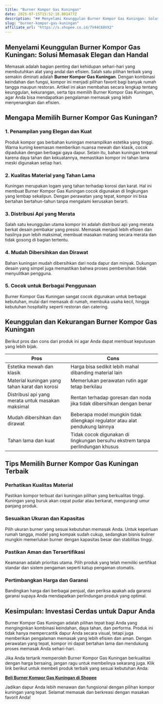 ```yaml
---
title: "Burner Kompor Gas Kuningan"
date: 2025-07-15T15:52:18.801477Z
description: "## Menyelami Keunggulan Burner Kompor Gas Kuningan: Solusi Memasak Elegan dan Handal..."
slug: "burner-kompor-gas-kuningan"
affiliate_url: "https://s.shopee.co.id/7V44C68VX2"
---
```

## Menyelami Keunggulan Burner Kompor Gas Kuningan: Solusi Memasak Elegan dan Handal

Memasak adalah bagian penting dari kehidupan sehari-hari yang membutuhkan alat yang andal dan efisien. Salah satu pilihan terbaik yang semakin diminati adalah **Burner Kompor Gas Kuningan**. Dengan kombinasi keindahan dan fungsi, kompor ini menjadi pilihan favorit bagi banyak rumah tangga maupun restoran. Artikel ini akan membahas secara lengkap tentang keunggulan, kekurangan, serta tips memilih Burner Kompor Gas Kuningan, agar Anda bisa mendapatkan pengalaman memasak yang lebih menyenangkan dan efisien.

## Mengapa Memilih Burner Kompor Gas Kuningan?

### 1. Penampilan yang Elegan dan Kuat
Produk kompor gas berbahan kuningan menampilkan estetika yang tinggi. Warna kuning keemasan memberikan nuansa mewah dan klasik, cocok dipadukan dengan berbagai gaya dapur. Selain itu, bahan kuningan terkenal karena daya tahan dan kekuatannya, memastikan kompor ini tahan lama meski digunakan setiap hari.

### 2. Kualitas Material yang Tahan Lama
Kuningan merupakan logam yang tahan terhadap korosi dan karat. Hal ini membuat Burner Kompor Gas Kuningan cocok digunakan di lingkungan yang lembap sekalipun. Dengan perawatan yang tepat, kompor ini bisa bertahan bertahun-tahun tanpa mengalami kerusakan berarti.

### 3. Distribusi Api yang Merata
Salah satu keunggulan utama kompor ini adalah distribusi api yang merata berkat desain pembakar yang presisi. Memasak menjadi lebih efisien dan hasilnya pun lebih maksimal, membuat masakan matang secara merata dan tidak gosong di bagian tertentu.

### 4. Mudah Dibersihkan dan Dirawat
Bahan kuningan mudah dibersihkan dari noda dapur dan minyak. Dukungan desain yang simpel juga memastikan bahwa proses pembersihan tidak menyulitkan pengguna.

### 5. Cocok untuk Berbagai Penggunaan
Burner Kompor Gas Kuningan sangat cocok digunakan untuk berbagai kebutuhan, mulai dari memasak di rumah, membuka usaha kecil, hingga kebutuhan hospitality seperti restoran dan catering.

## Keunggulan dan Kekurangan Burner Kompor Gas Kuningan

Berikut pros dan cons dari produk ini agar Anda dapat membuat keputusan yang lebih bijak.

| **Pros** | **Cons** |
|---|---|
| Estetika mewah dan klasik | Harga bisa sedikit lebih mahal dibanding material lain |
| Material kuningan yang tahan karat dan korosi | Memerlukan perawatan rutin agar tetap berkilau |
| Distribusi api yang merata untuk masakan maksimal | Rentan terhadap goresan dan noda jika tidak dibersihkan dengan benar |
| Mudah dibersihkan dan dirawat | Beberapa model mungkin tidak dilengkapi regulator atau alat pendukung lainnya |
| Tahan lama dan kuat | Tidak cocok digunakan di lingkungan bersuhu ekstrem tanpa perlindungan khusus |

## Tips Memilih Burner Kompor Gas Kuningan Terbaik

### Perhatikan Kualitas Material
Pastikan kompor terbuat dari kuningan pilihan yang berkualitas tinggi. Kuningan yang buruk akan cepat pudar atau berkarat, mengurangi umur panjang produk.

### Sesuaikan Ukuran dan Kapasitas
Pilih ukuran burner yang sesuai kebutuhan memasak Anda. Untuk keperluan rumah tangga, model yang kompak sudah cukup, sedangkan bisnis kuliner mungkin memerlukan burner dengan kapasitas besar dan stabilitas tinggi.

### Pastikan Aman dan Tersertifikasi
Keamanan adalah prioritas utama. Pilih produk yang telah memiliki sertifikat standar dan sistem pengaman seperti katup pengaman otomatis.

### Pertimbangkan Harga dan Garansi
Bandingkan harga dari berbagai penjual, dan periksa apakah ada garansi garansi supaya Anda mendapatkan perlindungan produk yang optimal.

## Kesimpulan: Investasi Cerdas untuk Dapur Anda

Burner Kompor Gas Kuningan adalah pilihan tepat bagi Anda yang menginginkan kombinasi keindahan, daya tahan, dan performa. Produk ini tidak hanya mempercantik dapur Anda secara visual, tetapi juga memberikan pengalaman memasak yang lebih efisien dan aman. Dengan perawatan yang tepat, kompor ini dapat bertahan lama dan mendukung proses memasak Anda sehari-hari.

Jika Anda tertarik memperoleh Burner Kompor Gas Kuningan berkualitas dengan harga bersaing, jangan ragu untuk membelinya sekarang juga. Klik link berikut untuk membeli produk terbaik yang sesuai kebutuhan Anda:

[**Beli Burner Kompor Gas Kuningan di Shopee**](https://s.shopee.co.id/7V44C68VX2)

Jadikan dapur Anda lebih menawan dan fungsional dengan pilihan kompor kuningan yang tepat. Selamat memasak dan berkreasi dengan masakan favorit Anda!